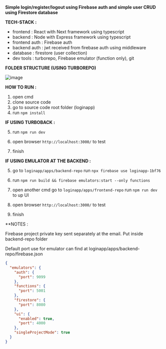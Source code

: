 **Simple login/register/logout using Firebase auth
and simple user CRUD using Firestore database**

**TECH-STACK :**

- frontend : React with Next framework using typescript
- backend : Node with Express framework using typescript
- frontend auth : Firebase auth
- backend auth : jwt received from firebase auth using middleware
- database : firestore (user collection)
- dev tools : turborepo, Firebase emulator (function only), git

**FOLDER STRUCTURE (USING TURBOREPO)**

![image](https://github.com/user-attachments/assets/85813cda-921b-4b5e-8f94-a72a89f0ac83)

**HOW TO RUN :**

1. open cmd
2. clone source code
3. go to source code root folder (loginapp)
4. run `npm install`

**IF USING TURBOBACK :**

5. run `npm run dev`

6. open browser `http://localhost:3000/` to test

7. finish

**IF USING EMULATOR AT THE BACKEND :**

5. go to `loginapp/apps/backend-repo` run `npx firebase use loginapp-1bf76`

6. run `npm run build && firebase emulators:start --only functions`

7. open another cmd go to `loginapp/apps/frontend-repo` run `npm run dev` to up UI

8. open browser `http://localhost:3000/` to test

9. finish

**NOTES : 

Firebase project private key sent separately at the email. Put inside backend-repo folder

Default port use for emulator can find at loginapp/apps/backend-repo/firebase.json 

```json
{
  "emulators": {
    "auth": {
      "port": 9099
    },
    "functions": {
      "port": 5001
    },
    "firestore": {
      "port": 8080
    },
    "ui": {
      "enabled": true,
      "port": 4000
    },
    "singleProjectMode": true
  }
}

